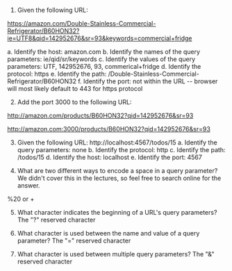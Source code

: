 1. Given the following URL:

https://amazon.com/Double-Stainless-Commercial-Refrigerator/B60HON32?ie=UTF8&qid=142952676&sr=93&keywords=commercial+fridge

a. Identify the host: amazon.com
b. Identify the names of the query parameters: ie/qid/sr/keywords
c. Identify the values of the query parameters: UTF, 142952676, 93, commerical+fridge
d. Identify the protocol: https
e. Identify the path: /Double-Stainless-Commercial-Refrigerator/B60HON32
f. Identify the port: not within the URL -- browser will most likely default to 443 for https protocol

2. Add the port 3000 to the following URL:

http://amazon.com/products/B60HON32?qid=142952676&sr=93

http://amazon.com:3000/products/B60HON32?qid=142952676&sr=93

3. Given the following URL:
http://localhost:4567/todos/15
a. Identify the query parameters: none
b. Identify the protocol: http
c. Identify the path: /todos/15
d. Identify the host: localhost
e. Identify the port: 4567

4. What are two different ways to encode a space in a query parameter? We didn't cover this in the lectures, so feel free to search online for the answer.

%20 or +

5. What character indicates the beginning of a URL's query parameters?
The "?" reserved character

6. What character is used between the name and value of a query parameter?
The "=" reserved character

7. What character is used between multiple query parameters?
The "&" reserved character 
